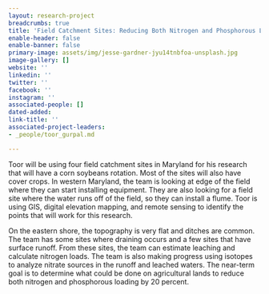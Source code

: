 ```yaml
---
layout: research-project
breadcrumbs: true
title: 'Field Catchment Sites: Reducing Both Nitrogen and Phosphorous Loading'
enable-header: false
enable-banner: false
primary-image: assets/img/jesse-gardner-jyu14tnbfoa-unsplash.jpg
image-gallery: []
website: ''
linkedin: ''
twitter: ''
facebook: ''
instagram: ''
associated-people: []
dated-added: 
link-title: ''
associated-project-leaders:
- _people/toor_gurpal.md

---
```

Toor will be using four field catchment sites in Maryland for his research that will have a corn soybeans rotation. Most of the sites will also have cover crops. In western Maryland, the team is looking at edge of the field where they can start installing equipment. They are also looking for a field site where the water runs off of the field, so they can install a flume. Toor is using GIS, digital elevation mapping, and remote sensing to identify the points that will work for this research.

On the eastern shore, the topography is very flat and ditches are common. The team has some sites where draining occurs and a few sites that have surface runoff. From these sites, the team can estimate leaching and calculate nitrogen loads. The team is also making progress using isotopes to analyze nitrate sources in the runoff and leached waters. The near-term goal is to determine what could be done on agricultural lands to reduce both nitrogen and phosphorous loading by 20 percent.